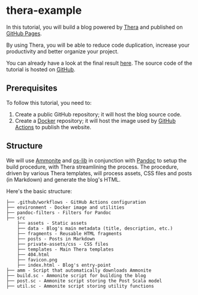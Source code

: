 # thera-example

In this tutorial, you will build a blog powered by [Thera](https://github.com/scala-thera/thera) and published on [GitHub Pages](https://pages.github.com).

By using Thera, you will be able to reduce code duplication, increase your productivity and better organize your project.

You can already have a look at the final result [here](https://scala-thera.github.io). The source code of the tutorial is hosted on [GitHub](https://github.com/scala-thera/scala-thera.github.io).

## Prerequisites

To follow this tutorial, you need to:

1. Create a public GitHub repository; it will host the blog source code.
2. Create a [Docker](https://www.docker.com) repository; it will host the image used by [GitHub Actions](https://github.com/features/actions) to publish the website.

## Structure

We will use [Ammonite](https://ammonite.io) and [os-lib](https://github.com/lihaoyi/os-lib) in conjunction with [Pandoc](https://pandoc.org) to setup the build procedure, with Thera streamlining the process. The procedure, driven by various Thera templates, will process assets, CSS files and posts (in Markdown) and generate the blog's HTML.

Here's the basic structure:

```
├── .github/workflows - GitHub Actions configuration
├── environment - Docker image and utilities
├── pandoc-filters - Filters for Pandoc
├── src
    ├── assets - Static assets
    ├── data - Blog's main metadata (title, description, etc.)
    ├── fragments - Reusable HTML fragments
    ├── posts - Posts in Markdown
    ├── private-assets/css - CSS files
    ├── templates - Main Thera templates
    ├── 404.html
    ├── favicon.png
    ├── index.html - Blog's entry-point
├── amm - Script that automatically downloads Ammonite
├── build.sc - Ammonite script for building the blog
├── post.sc - Ammonite script storing the Post Scala model
├── util.sc - Ammonite script storing utility functions
```
